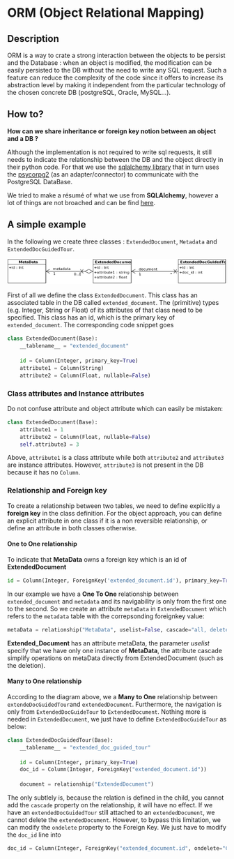 # ORM (Object Relational Mapping)

## Description
ORM is a way to crate a strong interaction between the objects to be persist and the Database : 
when an object is modified, the modification can be easily persisted to the DB without the need to write any SQL request.
Such a feature can reduce the complexity of the code since it offers to increase its abstraction level 
by making it independent from the particular technology of the chosen concrete DB (postgreSQL, Oracle, MySQL...).

## How to?
**How can we share inheritance or foreign key notion between an object and a DB ?**

Although the implementation is not required to write sql requests, it still needs to indicate the relationship 
between the DB and the object directly in their python code.
For that we use the [sqlalchemy library](htps://www.sqlalchemy.org) that in turn uses the 
[psycorpg2](http://initd.org/psycopg/docs/) (as an adapter/connector) to communicate with the PostgreSQL DataBase.

We tried to make a résumé of what we use from **SQLAlchemy**, however a lot of things are not broached and can be find
[here](https://docs.sqlalchemy.org/en/latest/orm/tutorial.html).

## A simple example

In the following we create three classes : `ExtendedDocument`, `Metadata` and `ExtendedDocGuidedTour`.

![](../doc/img/class-diagrams/ORM_Example.png)

First of all we define the class `ExtendedDocument`. 
This class has an associated table in the DB called `extended_document`. 
The (primitive) types (e.g. Integer, String or Float) of its attributes of that class need to be specified. 
This class has an id, which is the primary key of `extended_document`.
The corresponding code snippet goes
```python
class ExtendedDocument(Base):
    __tablename__ = "extended_document"

    id = Column(Integer, primary_key=True)
    attribute1 = Column(String)
    attribute2 = Column(Float, nullable=False)
```

### Class attributes and Instance attributes

Do not confuse attribute and object attribute which can easily be mistaken:

```python
class ExtendedDocument(Base):
    attribute1 = 1
    attribute2 = Column(Float, nullable=False)
    self.attribute3 = 3
```

Above, `attribute1` is a class attribute while both `attribute2` and `attribute3` are instance attributes. 
However, `attribute3` is not present in the DB because it has no `Column`.

### Relationship and Foreign key

To create a relationship between two tables, we need to define explicitly a **foreign key** in the class definition.
For the object approach, you can define an explicit attribute in one class if it is a non reversible relationship, 
or define an attribute in both classes otherwise.

#### One to One relationship

To indicate that **MetaData** owns a foreign key which is an id of **ExtendedDocument**
```python
id = Column(Integer, ForeignKey('extended_document.id'), primary_key=True)
```

In our example we have a **One To One** relationship between `extended_document` and `metadata` and 
its navigability is only from the first one to the second. 
So we create an attribute `metaData` in `ExtendedDocument` which refers to the `metadata` table 
with the correpsonding foreignkey value:

```python
metaData = relationship("MetaData", uselist=False, cascade="all, delete-orphan")
```

**Extended_Document** has an attribute metaData, the parameter *uselist* specify that we have only one instance of **MetaData**, 
the attribute cascade simplify operations on metaData directly from ExtendedDocument (such as the deletion).

#### Many to One relationship

According to the diagram above, we a **Many to One** relationship between `extendeDocGuidedTour`and `extendedDocument`. 
Furthermore, the navigation is only from `ExtendedDocGuideTour` to `ExtendedDocument`. 
Nothing more is needed in `ExtendedDocument`, we just have to define `ExtendedDocGuideTour` as below:
```python
class ExtendedDocGuidedTour(Base):
    __tablename__ = "extended_doc_guided_tour"

    id = Column(Integer, primary_key=True)
    doc_id = Column(Integer, ForeignKey("extended_document.id"))
    
    document = relationship("ExtendedDocument")
```
The only subtlely is, because the relation is defined in the child, you cannot add the `cascade` property on  the relationship,
it will have no effect.
If we have an `extendedDocGuidedTour` still attached to an `extendedDocument`, we cannot delete the `extendedDocument`.
However, to bypass this limitation, we can modify the `ondelete` property to the Foreign Key. 
We just have to modify the `doc_id` line into 
```python 
doc_id = Column(Integer, ForeignKey("extended_document.id", ondelete="CASCADE"))
```
